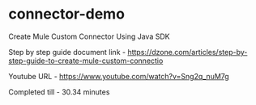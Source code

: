 # connector-demo

Create Mule Custom Connector Using Java SDK

Step by step guide document link - https://dzone.com/articles/step-by-step-guide-to-create-mule-custom-connectio

Youtube URL - https://www.youtube.com/watch?v=Sng2q_nuM7g

Completed till - 30.34 minutes
